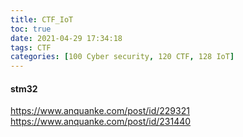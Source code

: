 ```yaml
---
title: CTF_IoT
toc: true
date: 2021-04-29 17:34:18
tags: CTF
categories: [100 Cyber security, 120 CTF, 128 IoT]
---
```



#### stm32
https://www.anquanke.com/post/id/229321
https://www.anquanke.com/post/id/231440
